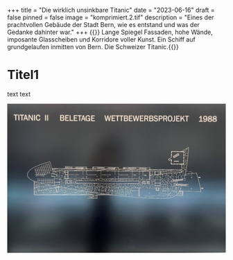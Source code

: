 +++
title = "Die wirklich unsinkbare Titanic"
date = "2023-06-16"
draft = false
pinned = false
image = "komprimiert.2.tif"
description = "Eines der prachtvollen Gebäude der Stadt Bern, wie es entstand und was der Gedanke dahinter war."
+++
{{<lead>}} Lange Spiegel Fassaden, hohe Wände, imposante Glasscheiben und Korridore voller Kunst. Ein Schiff auf grundgelaufen inmitten von Bern. Die Schweizer Titanic.{{</Lead>}}

# Titel1

text text 

![Die Baupläne der Architekten Rudolf Rast](blue-print-komprimiert3.jpg "Baupläne ")